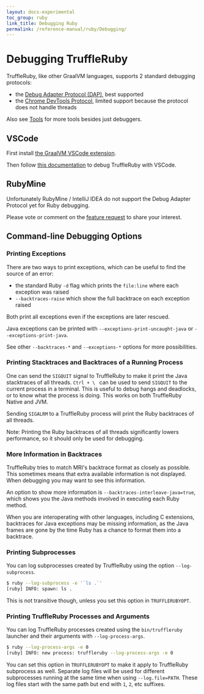 ```yaml
---
layout: docs-experimental
toc_group: ruby
link_title: Debugging Ruby
permalink: /reference-manual/ruby/Debugging/
---
```

# Debugging TruffleRuby

TruffleRuby, like other GraalVM languages, supports 2 standard debugging protocols:
* the [Debug Adapter Protocol (DAP)](https://www.graalvm.org/latest/tools/dap/), best supported
* the [Chrome DevTools Protocol](https://www.graalvm.org/latest/tools/chrome-debugger/), limited support because the protocol does not handle threads

Also see [Tools](tools.md) for more tools besides just debuggers.

## VSCode

First install [the GraalVM VSCode extension](https://marketplace.visualstudio.com/items?itemName=oracle-labs-graalvm.graalvm).

Then follow [this documentation](https://www.graalvm.org/latest/tools/vscode/graalvm-extension/polyglot-runtime/#debugging-ruby) to debug TruffleRuby with VSCode.

## RubyMine

Unfortunately RubyMine / IntelliJ IDEA do not support the Debug Adapter Protocol yet for Ruby debugging.

Please vote or comment on the [feature request](https://youtrack.jetbrains.com/issue/RUBY-30772) to share your interest.

## Command-line Debugging Options

### Printing Exceptions

There are two ways to print exceptions, which can be useful to find the source of an error:

* the standard Ruby `-d` flag which prints the `file:line` where each exception was raised
* `--backtraces-raise` which show the full backtrace on each exception raised

Both print all exceptions even if the exceptions are later rescued.

Java exceptions can be printed with `--exceptions-print-uncaught-java` or
`--exceptions-print-java`.

See other `--backtraces-*` and `--exceptions-*` options for more possibilities.

### Printing Stacktraces and Backtraces of a Running Process

One can send the `SIGQUIT` signal to TruffleRuby to make it print the Java stacktraces of all threads.
`Ctrl + \ ` can be used to send `SIGQUIT` to the current process in a terminal.
This is useful to debug hangs and deadlocks, or to know what the process is doing.
This works on both TruffleRuby Native and JVM.

Sending `SIGALRM` to a TruffleRuby process will print the Ruby backtraces of all threads.

Note: Printing the Ruby backtraces of all threads significantly lowers performance, so it should only be used for debugging.

### More Information in Backtraces

TruffleRuby tries to match MRI's backtrace format as closely as possible.
This sometimes means that extra available information is not displayed.
When debugging you may want to see this information.

An option to show more information is `--backtraces-interleave-java=true`, which shows you the Java methods involved in executing each Ruby method.

When you are interoperating with other languages, including C extensions, backtraces for Java exceptions may be missing information, as the Java frames are gone by the time Ruby has a chance to format them into a backtrace.

### Printing Subprocesses

You can log subprocesses created by TruffleRuby using the option `--log-subprocess`.

```bash
$ ruby --log-subprocess -e '`ls .`'
[ruby] INFO: spawn: ls .
```

This is not transitive though, unless you set this option in `TRUFFLERUBYOPT`.

### Printing TruffleRuby Processes and Arguments

You can log TruffleRuby processes created using the `bin/truffleruby` launcher and their arguments with `--log-process-args`.

```bash
$ ruby --log-process-args -e 0
[ruby] INFO: new process: truffleruby --log-process-args -e 0
```

You can set this option in `TRUFFLERUBYOPT` to make it apply to TruffleRuby subprocess as well.
Separate log files will be used for different subprocesses running at the same time when using `--log.file=PATH`.
These log files start with the same path but end with `1`, `2`, etc suffixes.
